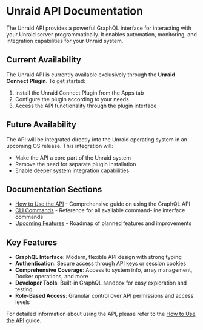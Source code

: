 # Unraid API Documentation

The Unraid API provides a powerful GraphQL interface for interacting with your Unraid server programmatically. It enables automation, monitoring, and integration capabilities for your Unraid system.

## Current Availability

The Unraid API is currently available exclusively through the **Unraid Connect Plugin**. To get started:

1. Install the Unraid Connect Plugin from the Apps tab
2. Configure the plugin according to your needs
3. Access the API functionality through the plugin interface

## Future Availability

The API will be integrated directly into the Unraid operating system in an upcoming OS release. This integration will:

- Make the API a core part of the Unraid system
- Remove the need for separate plugin installation
- Enable deeper system integration capabilities

## Documentation Sections

- [How to Use the API](./how-to-use-the-api.md) - Comprehensive guide on using the GraphQL API
- [CLI Commands](./cli.md) - Reference for all available command-line interface commands
- [Upcoming Features](./upcoming-features.md) - Roadmap of planned features and improvements

## Key Features

- **GraphQL Interface**: Modern, flexible API design with strong typing
- **Authentication**: Secure access through API keys or session cookies
- **Comprehensive Coverage**: Access to system info, array management, Docker operations, and more
- **Developer Tools**: Built-in GraphQL sandbox for easy exploration and testing
- **Role-Based Access**: Granular control over API permissions and access levels

For detailed information about using the API, please refer to the [How to Use the API](./how-to-use-the-api.md) guide.
